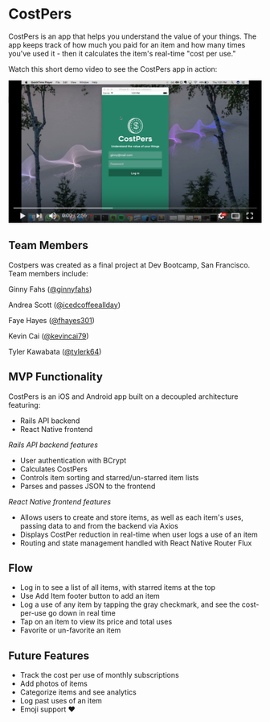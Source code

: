 # CostPers
CostPers is an app that helps you understand the value of your things. The app keeps track of how much you paid for an item and how many times you've used it - then it calculates the item's real-time "cost per use."

Watch this short demo video to see the CostPers app in action:

[![alt text](https://raw.githubusercontent.com/icedcoffeeallday/CostPers/master/CostPers_on_YouTube.png)](https://www.youtube.com/watch?v=fcuIzBc5JEg&feature=youtu.be)


## Team Members
Costpers was created as a final project at Dev Bootcamp, San Francisco. Team members include:

Ginny Fahs ([@ginnyfahs](http://github.com/ginnyfahs))

Andrea Scott ([@icedcoffeeallday](http://github.com/icedcoffeeallday))

Faye Hayes ([@fhayes301](http://github.com/fhayes301))

Kevin Cai ([@kevincai79](http://github.com/kevincai79))

Tyler Kawabata ([@tylerk64](http://github.com/tylerk64))

## MVP Functionality

CostPers is an iOS and Android app built on a decoupled architecture featuring:
 * Rails API backend
 * React Native frontend

*Rails API backend features*
* User authentication with BCrypt
* Calculates CostPers
* Controls item sorting and starred/un-starred item lists
* Parses and passes JSON to the frontend

*React Native frontend features*
* Allows users to create and store items, as well as each item's uses, passing data to and from the backend via Axios
* Displays CostPer reduction in real-time when user logs a use of an item
* Routing and state management handled with React Native Router Flux

## Flow
* Log in to see a list of all items, with starred items at the top
* Use Add Item footer button to add an item
* Log a use of any item by tapping the gray checkmark, and see the cost-per-use go down in real time
* Tap on an item to view its price and total uses
* Favorite or un-favorite an item

## Future Features
* Track the cost per use of monthly subscriptions
* Add photos of items
* Categorize items and see analytics
* Log past uses of an item
* Emoji support :heart:
